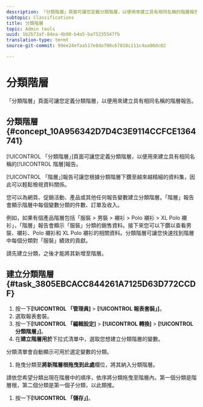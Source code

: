 ```yaml
---
description: 「分類階層」頁面可讓您定義分類階層，以便用來建立具有相同名稱的階層報告。
subtopic: Classifications
title: 分類階層
topic: Admin tools
uuid: 1b2b73af-84ea-4b90-b4a5-ba75235547fb
translation-type: tm+mt
source-git-commit: 99ee24efaa517e8da700c67818c111c4aa90dc02

---
```



# 分類階層

「分類階層」頁面可讓您定義分類階層，以便用來建立具有相同名稱的階層報告。

## 分類階層 {#concept_10A956342D7D4C3E9114CCFCE1364741}

[!UICONTROL 「分類階層」]頁面可讓您定義分類階層，以便用來建立具有相同名稱的[!UICONTROL 階層]報告。

[!UICONTROL 「階層」]報告可讓您根據分類階層下鑽至越來越精細的資料集，因此可以輕鬆檢視資料關係。

您可以為網頁、促銷活動、產品或其他任何報告變數建立分類階層。「階層」報告會顯示階層中每個變數分類的件數、訂單及收入。

例如，如果有個產品階層包括「服裝 &gt; 男裝 &gt; 襯衫 &gt; Polo 襯衫 &gt; XL Polo 襯衫」，「階層」報告會顯示「服裝」分類的銷售資料。接下來您可以下鑽以查看男裝、襯衫、Polo 襯衫和 XL Polo 襯衫的相關資料。分類階層可讓您快速找到階層中每個分類對「服裝」績效的貢獻。

請先建立分類，之後才能將其新增至階層。

## 建立分類階層 {#task_3805EBCACC844261A7125D63D772CCDF}

<!-- 

t_classification_heirarchy.xml

 -->

1. 按一下&#x200B;**[!UICONTROL 「管理員]** &gt; **[!UICONTROL 報表套裝」]**。
1. 選取報表套裝。
1. 按一下&#x200B;**[!UICONTROL 「編輯設定]** &gt; **[!UICONTROL 轉換]** &gt; **[!UICONTROL 分類階層」]**。
1.  在&#x200B;**建立階層用於**&#x200B;下拉式清單中，選取您想建立分類階層的變數。

   分類清單會自動顯示可用於選定變數的分類。
1.  拖曳分類至&#x200B;**將新階層根拖曳到此處**&#x200B;欄位，將其納入分類階層。

   請依您希望分類出現在階層中的順序，依序將分類拖曳至階層內。第一個分類是階層根，第二個分類是第一個子分類，以此類推。
1. 按一下&#x200B;**[!UICONTROL 「儲存」]**。

